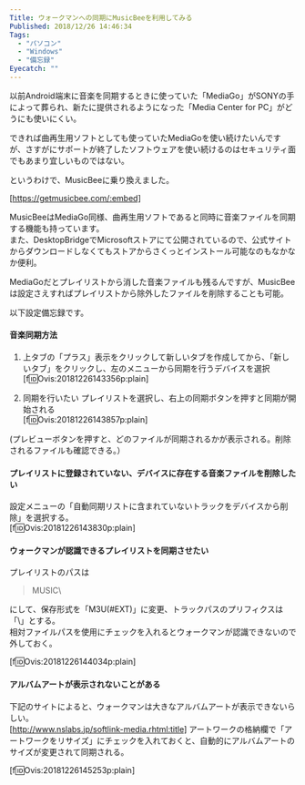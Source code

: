 ```yaml
---
Title: ウォークマンへの同期にMusicBeeを利用してみる
Published: 2018/12/26 14:46:34
Tags:
  - "パソコン"
  - "Windows"
  - "備忘録"
Eyecatch: ""
---
```

以前Android端末に音楽を同期するときに使っていた「MediaGo」がSONYの手によって葬られ、新たに提供されるようになった「Media Center for PC」がどうにも使いにくい。  

できれば曲再生用ソフトとしても使っていたMediaGoを使い続けたいんですが、さすがにサポートが終了したソフトウェアを使い続けるのはセキュリティ面でもあまり宜しいものではない。  

というわけで、MusicBeeに乗り換えました。  

[https://getmusicbee.com/:embed]

MusicBeeはMediaGo同様、曲再生用ソフトであると同時に音楽ファイルを同期する機能も持っています。  
また、DesktopBridgeでMicrosoftストアにて公開されているので、公式サイトからダウンロードしなくてもストアからさくっとインストール可能なのもなかなか便利。  

MediaGoだとプレイリストから消した音楽ファイルも残るんですが、MusicBeeは設定さえすればプレイリストから除外したファイルを削除することも可能。  

以下設定備忘録です。 

#### 音楽同期方法

1. 上タブの「プラス」表示をクリックして新しいタブを作成してから、「新しいタブ」をクリックし、左のメニューから同期を行うデバイスを選択  
[f:id:Ovis:20181226143356p:plain]  


2. 同期を行いたい プレイリストを選択し、右上の同期ボタンを押すと同期が開始される  
[f:id:Ovis:20181226143857p:plain]

(プレビューボタンを押すと、どのファイルが同期されるかが表示される。削除されるファイルも確認できる。）  

#### プレイリストに登録されていない、デバイスに存在する音楽ファイルを削除したい  
設定メニューの「自動同期リストに含まれていないトラックをデバイスから削除」を選択する。  
[f:id:Ovis:20181226143830p:plain]  

#### ウォークマンが認識できるプレイリストを同期させたい
プレイリストのパスは  
> MUSIC\  

にして、保存形式を「M3U(#EXT)」に変更、トラックパスのプリフィクスは「\」とする。  
相対ファイルパスを使用にチェックを入れるとウォークマンが認識できないので外しておく。  

[f:id:Ovis:20181226144034p:plain]

#### アルバムアートが表示されないことがある  
下記のサイトによると、ウォークマンは大きなアルバムアートが表示できないらしい。  
[http://www.nslabs.jp/softlink-media.rhtml:title]
アートワークの格納欄で「アートワークをリサイズ」にチェックを入れておくと、自動的にアルバムアートのサイズが変更されて同期される。  

[f:id:Ovis:20181226145253p:plain]
